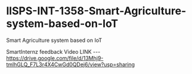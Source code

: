 # llSPS-INT-1358-Smart-Agriculture-system-based-on-IoT
Smart Agriculture system based on IoT

SmartInternz feedback Video
LINK --- https://drive.google.com/file/d/13Mhj9-tmlhGLQ_F7L3r4X4CwGd0QDej6/view?usp=sharing
